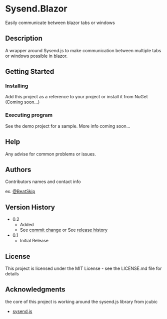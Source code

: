 # Sysend.Blazor

Easily communicate between blazor tabs or windows

## Description

A wrapper around Sysend.js to make communication between multiple tabs or windows possible in blazor.

## Getting Started

### Installing

Add this project as a reference to your project or install it from NuGet (Coming soon...)

### Executing program

See the demo project for a sample. More info coming soon...

## Help

Any advise for common problems or issues.

## Authors

Contributors names and contact info

ex. [@BeatSkip](https://github.com/BeatSkip)

## Version History

* 0.2
    * Added 
    * See [commit change]() or See [release history]()
* 0.1
    * Initial Release

## License

This project is licensed under the MIT License - see the LICENSE.md file for details

## Acknowledgments
the core of this project is working around the sysend.js library from jcubic
* [sysend.js](https://github.com/jcubic/sysend.js/)
